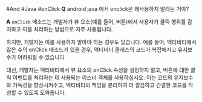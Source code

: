 #And #Java #onClick 
**Q**
android java 에서 onclick은 왜사용하지 말라는 거야?

**A**
`onClick` 메소드는 개발자가 뷰 요소(예를 들어, 버튼)에서 사용자가 클릭 행위를 감지하고 이를 처리하는 방법으로 자주 사용됩니다.

하지만, 개발자는 이를 사용하지 말아야 하는 경우도 있습니다. 예를 들어, 액티비티에서 많은 수의 onClick 메소드가 있을 경우, 액티비티 클래스의 코드가 복잡해지고 유지보수가 어려워질 수 있습니다.

대신, 개발자는 액티비티에서 뷰 요소의 onClick 속성을 설정하지 말고, 버튼에 대한 클릭 이벤트를 처리하는 데 사용되는 리스너 객체를 사용하십시오. 이는 코드의 유지보수와 가독성을 향상시켜주고, 액티비티의 책임을 분리하여 더 깔끔하고 간결한 코드를 작성할 수 있도록 도와줍니다.
